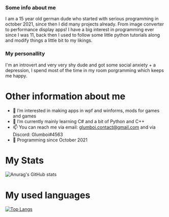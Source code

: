 ### Some info about me

I am a 15 year old german dude who started with serious programming in october 2021, since then I did many projects already. From image converter to performance display apps!
I have a big interest in programming ever since I was 11, back then I used to follow some little python tutorials along and modify things a little bit to my likings.

### My personallity

I'm an introvert and very very shy dude and got some social anxiety + a depression, I spend most of the time in my room porgramming which keeps me happy.

# Other information about me
- 👀 I’m interested in making apps in wpf and winforms, mods for games and games
- 🌱 I’m currently mainly learning C# and a bit of Python and C++
- 📫 You can reach me via email: glumboi.contact@gmail.com and via Discord: Glumboi#4563
- 🐐 Programming since October 2021

# My Stats

![Anurag's GitHub stats](https://github-readme-stats.vercel.app/api?username=Glumboi&show_icons=true&theme=dark)

# My used languages

[![Top Langs](https://github-readme-stats.vercel.app/api/top-langs/?username=Glumboi&langs_count=8&theme=dark)](https://github.com/anuraghazra/github-readme-stats)
